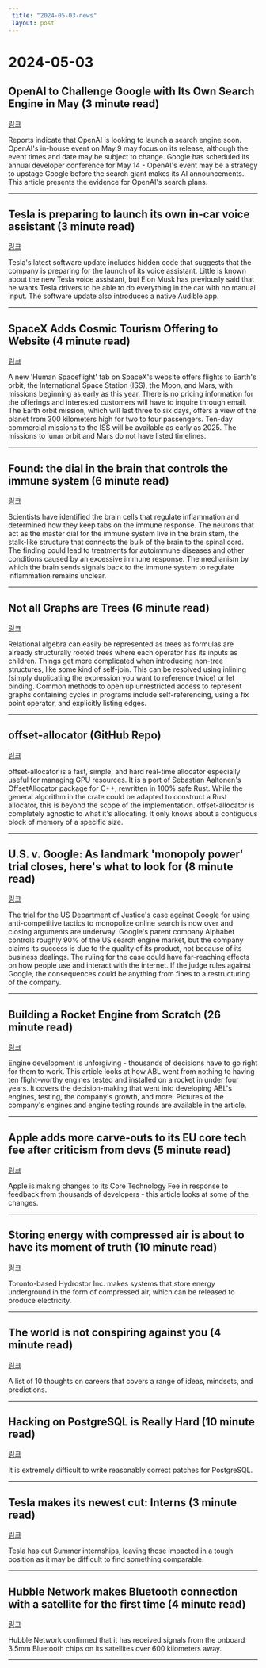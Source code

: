 ```yaml
---
 title: "2024-05-03-news"
 layout: post
---
```

<h1>2024-05-03</h1><h2>OpenAI to Challenge Google with Its Own Search Engine in May (3 minute read)</h2><p><a href="https://beebom.com/openai-search-engine-report/?utm_source=tldrnewsletter">링크</a>  </p><p>Reports indicate that OpenAI is looking to launch a search engine soon. OpenAI's in-house event on May 9 may focus on its release, although the event times and date may be subject to change. Google has scheduled its annual developer conference for May 14 - OpenAI's event may be a strategy to upstage Google before the search giant makes its AI announcements. This article presents the evidence for OpenAI's search plans. </p><hr /><h2>Tesla is preparing to launch its own in-car voice assistant (3 minute read)</h2><p><a href="https://electrek.co/2024/05/02/tesla-preparing-launch-own-in-car-voice-assistant/?utm_source=tldrnewsletter">링크</a>  </p><p>Tesla's latest software update includes hidden code that suggests that the company is preparing for the launch of its voice assistant. Little is known about the new Tesla voice assistant, but Elon Musk has previously said that he wants Tesla drivers to be able to do everything in the car with no manual input. The software update also introduces a native Audible app. </p><hr /><h2>SpaceX Adds Cosmic Tourism Offering to Website (4 minute read)</h2><p><a href="https://www.flyingmag.com/spacex-adds-cosmic-tourism-offering-to-website/?utm_source=tldrnewsletter">링크</a>  </p><p>A new 'Human Spaceflight' tab on SpaceX's website offers flights to Earth's orbit, the International Space Station (ISS), the Moon, and Mars, with missions beginning as early as this year. There is no pricing information for the offerings and interested customers will have to inquire through email. The Earth orbit mission, which will last three to six days, offers a view of the planet from 300 kilometers high for two to four passengers. Ten-day commercial missions to the ISS will be available as early as 2025. The missions to lunar orbit and Mars do not have listed timelines. </p><hr /><h2>Found: the dial in the brain that controls the immune system (6 minute read)</h2><p><a href="https://www.nature.com/articles/d41586-024-01259-2?utm_source=tldrnewsletter">링크</a>  </p><p>Scientists have identified the brain cells that regulate inflammation and determined how they keep tabs on the immune response. The neurons that act as the master dial for the immune system live in the brain stem, the stalk-like structure that connects the bulk of the brain to the spinal cord. The finding could lead to treatments for autoimmune diseases and other conditions caused by an excessive immune response. The mechanism by which the brain sends signals back to the immune system to regulate inflammation remains unclear. </p><hr /><h2>Not all Graphs are Trees (6 minute read)</h2><p><a href="https://buttondown.email/jaffray/archive/not-all-graphs-are-trees/?utm_source=tldrnewsletter">링크</a>  </p><p>Relational algebra can easily be represented as trees as formulas are already structurally rooted trees where each operator has its inputs as children. Things get more complicated when introducing non-tree structures, like some kind of self-join. This can be resolved using inlining (simply duplicating the expression you want to reference twice) or let binding. Common methods to open up unrestricted access to represent graphs containing cycles in programs include self-referencing, using a fix point operator, and explicitly listing edges. </p><hr /><h2>offset-allocator (GitHub Repo)</h2><p><a href="https://github.com/pcwalton/offset-allocator?utm_source=tldrnewsletter">링크</a>  </p><p>offset-allocator is a fast, simple, and hard real-time allocator especially useful for managing GPU resources. It is a port of Sebastian Aaltonen's OffsetAllocator package for C++, rewritten in 100% safe Rust. While the general algorithm in the crate could be adapted to construct a Rust allocator, this is beyond the scope of the implementation. offset-allocator is completely agnostic to what it's allocating. It only knows about a contiguous block of memory of a specific size. </p><hr /><h2>U.S. v. Google: As landmark 'monopoly power' trial closes, here's what to look for (8 minute read)</h2><p><a href="https://www.npr.org/2024/05/02/1248152695/google-doj-monopoly-trial-antitrust-closing-arguments?utm_source=tldrnewsletter">링크</a>  </p><p>The trial for the US Department of Justice's case against Google for using anti-competitive tactics to monopolize online search is now over and closing arguments are underway. Google's parent company Alphabet controls roughly 90% of the US search engine market, but the company claims its success is due to the quality of its product, not because of its business dealings. The ruling for the case could have far-reaching effects on how people use and interact with the internet. If the judge rules against Google, the consequences could be anything from fines to a restructuring of the company. </p><hr /><h2>Building a Rocket Engine from Scratch (26 minute read)</h2><p><a href="https://blog.ablspacesystems.com/p/building-e2?utm_source=tldrnewsletter">링크</a>  </p><p>Engine development is unforgiving - thousands of decisions have to go right for them to work. This article looks at how ABL went from nothing to having ten flight-worthy engines tested and installed on a rocket in under four years. It covers the decision-making that went into developing ABL's engines, testing, the company's growth, and more. Pictures of the company's engines and engine testing rounds are available in the article. </p><hr /><h2>Apple adds more carve-outs to its EU core tech fee after criticism from devs (5 minute read)</h2><p><a href="https://techcrunch.com/2024/05/02/apple-adds-more-carve-outs-to-its-eu-core-tech-fee-after-criticism-from-devs/?utm_source=tldrnewsletter">링크</a>  </p><p>Apple is making changes to its Core Technology Fee in response to feedback from thousands of developers - this article looks at some of the changes. </p><hr /><h2>Storing energy with compressed air is about to have its moment of truth (10 minute read)</h2><p><a href="https://arstechnica.com/science/2024/05/storing-energy-with-compressed-air-is-about-to-have-its-moment-of-truth/?utm_source=tldrnewsletter">링크</a>  </p><p>Toronto-based Hydrostor Inc. makes systems that store energy underground in the form of compressed air, which can be released to produce electricity. </p><hr /><h2>The world is not conspiring against you (4 minute read)</h2><p><a href="https://manassaloi.com/2024/05/01/world-conspiring.html?utm_source=tldrnewsletter">링크</a>  </p><p>A list of 10 thoughts on careers that covers a range of ideas, mindsets, and predictions. </p><hr /><h2>Hacking on PostgreSQL is Really Hard (10 minute read)</h2><p><a href="https://rhaas.blogspot.com/2024/05/hacking-on-postgresql-is-really-hard.html?utm_source=tldrnewsletter">링크</a>  </p><p>It is extremely difficult to write reasonably correct patches for PostgreSQL. </p><hr /><h2>Tesla makes its newest cut: Interns (3 minute read)</h2><p><a href="https://www.teslarati.com/tesla-makes-newest-cut-interns/?utm_source=tldrnewsletter">링크</a>  </p><p>Tesla has cut Summer internships, leaving those impacted in a tough position as it may be difficult to find something comparable. </p><hr /><h2>Hubble Network makes Bluetooth connection with a satellite for the first time (4 minute read)</h2><p><a href="https://techcrunch.com/2024/05/02/hubble-network-connects-a-bluetooth-chip-to-a-satellite-for-the-first-time/?utm_source=tldrnewsletter">링크</a>  </p><p>Hubble Network confirmed that it has received signals from the onboard 3.5mm Bluetooth chips on its satellites over 600 kilometers away. </p><hr />